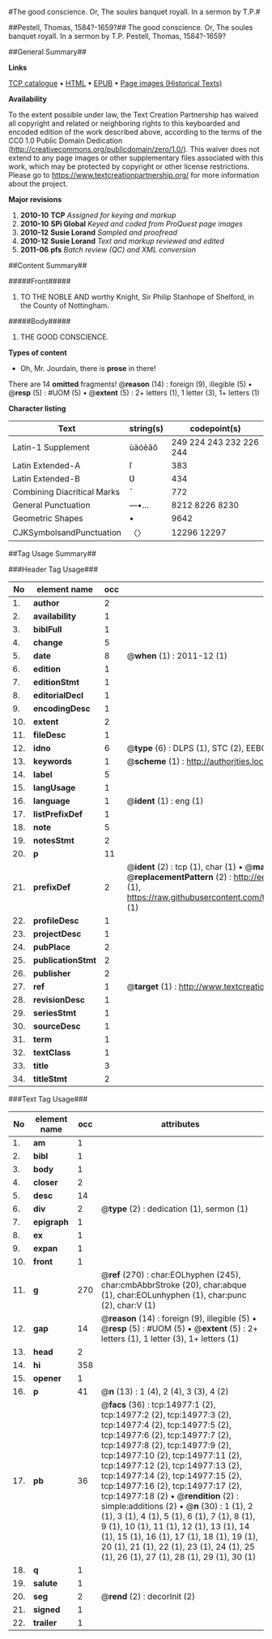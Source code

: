 #The good conscience. Or, The soules banquet royall. In a sermon by T.P.#

##Pestell, Thomas, 1584?-1659?##
The good conscience. Or, The soules banquet royall. In a sermon by T.P.
Pestell, Thomas, 1584?-1659?

##General Summary##

**Links**

[TCP catalogue](http://www.ota.ox.ac.uk/tcp/)  • 
[HTML](http://tei.it.ox.ac.uk/tcp/Texts-HTML/free/A09/A09507.html)  • 
[EPUB](http://tei.it.ox.ac.uk/tcp/Texts-EPUB/free/A09/A09507.epub) • 
[Page images (Historical Texts)](https://historicaltexts.jisc.ac.uk/eebo-99849808e)

**Availability**

To the extent possible under law, the Text Creation Partnership has waived all copyright and related or neighboring rights to this keyboarded and encoded edition of the work described above, according to the terms of the CC0 1.0 Public Domain Dedication (http://creativecommons.org/publicdomain/zero/1.0/). This waiver does not extend to any page images or other supplementary files associated with this work, which may be protected by copyright or other license restrictions. Please go to https://www.textcreationpartnership.org/ for more information about the project.

**Major revisions**

1. __2010-10__ __TCP__ *Assigned for keying and markup*
1. __2010-10__ __SPi Global__ *Keyed and coded from ProQuest page images*
1. __2010-12__ __Susie Lorand__ *Sampled and proofread*
1. __2010-12__ __Susie Lorand__ *Text and markup reviewed and edited*
1. __2011-06__ __pfs__ *Batch review (QC) and XML conversion*

##Content Summary##

#####Front#####

1. TO THE NOBLE AND worthy Knight, Sir Philip Stanhope of Shelford, in the County of Nottingham.

#####Body#####

1. THE GOOD CONSCIENCE.

**Types of content**

  * Oh, Mr. Jourdain, there is **prose** in there!

There are 14 **omitted** fragments! 
 @__reason__ (14) : foreign (9), illegible (5)  •  @__resp__ (5) : #UOM (5)  •  @__extent__ (5) : 2+ letters (1), 1 letter (3), 1+ letters (1)

**Character listing**


|Text|string(s)|codepoint(s)|
|---|---|---|
|Latin-1 Supplement|ùàóèâô|249 224 243 232 226 244|
|Latin Extended-A|ſ|383|
|Latin Extended-B|Ʋ|434|
|Combining             Diacritical Marks|̄|772|
|General Punctuation|—•…|8212 8226 8230|
|Geometric Shapes|▪|9642|
|CJKSymbolsandPunctuation|〈〉|12296 12297|

##Tag Usage Summary##

###Header Tag Usage###

|No|element name|occ|attributes|
|---|---|---|---|
|1.|__author__|2||
|2.|__availability__|1||
|3.|__biblFull__|1||
|4.|__change__|5||
|5.|__date__|8| @__when__ (1) : 2011-12 (1)|
|6.|__edition__|1||
|7.|__editionStmt__|1||
|8.|__editorialDecl__|1||
|9.|__encodingDesc__|1||
|10.|__extent__|2||
|11.|__fileDesc__|1||
|12.|__idno__|6| @__type__ (6) : DLPS (1), STC (2), EEBO-CITATION (1), PROQUEST (1), VID (1)|
|13.|__keywords__|1| @__scheme__ (1) : http://authorities.loc.gov/ (1)|
|14.|__label__|5||
|15.|__langUsage__|1||
|16.|__language__|1| @__ident__ (1) : eng (1)|
|17.|__listPrefixDef__|1||
|18.|__note__|5||
|19.|__notesStmt__|2||
|20.|__p__|11||
|21.|__prefixDef__|2| @__ident__ (2) : tcp (1), char (1)  •  @__matchPattern__ (2) : ([0-9\-]+):([0-9IVX]+) (1), (.+) (1)  •  @__replacementPattern__ (2) : http://eebo.chadwyck.com/downloadtiff?vid=$1&page=$2 (1), https://raw.githubusercontent.com/textcreationpartnership/Texts/master/tcpchars.xml#$1 (1)|
|22.|__profileDesc__|1||
|23.|__projectDesc__|1||
|24.|__pubPlace__|2||
|25.|__publicationStmt__|2||
|26.|__publisher__|2||
|27.|__ref__|1| @__target__ (1) : http://www.textcreationpartnership.org/docs/. (1)|
|28.|__revisionDesc__|1||
|29.|__seriesStmt__|1||
|30.|__sourceDesc__|1||
|31.|__term__|1||
|32.|__textClass__|1||
|33.|__title__|3||
|34.|__titleStmt__|2||


###Text Tag Usage###

|No|element name|occ|attributes|
|---|---|---|---|
|1.|__am__|1||
|2.|__bibl__|1||
|3.|__body__|1||
|4.|__closer__|2||
|5.|__desc__|14||
|6.|__div__|2| @__type__ (2) : dedication (1), sermon (1)|
|7.|__epigraph__|1||
|8.|__ex__|1||
|9.|__expan__|1||
|10.|__front__|1||
|11.|__g__|270| @__ref__ (270) : char:EOLhyphen (245), char:cmbAbbrStroke (20), char:abque (1), char:EOLunhyphen (1), char:punc (2), char:V (1)|
|12.|__gap__|14| @__reason__ (14) : foreign (9), illegible (5)  •  @__resp__ (5) : #UOM (5)  •  @__extent__ (5) : 2+ letters (1), 1 letter (3), 1+ letters (1)|
|13.|__head__|2||
|14.|__hi__|358||
|15.|__opener__|1||
|16.|__p__|41| @__n__ (13) : 1 (4), 2 (4), 3 (3), 4 (2)|
|17.|__pb__|36| @__facs__ (36) : tcp:14977:1 (2), tcp:14977:2 (2), tcp:14977:3 (2), tcp:14977:4 (2), tcp:14977:5 (2), tcp:14977:6 (2), tcp:14977:7 (2), tcp:14977:8 (2), tcp:14977:9 (2), tcp:14977:10 (2), tcp:14977:11 (2), tcp:14977:12 (2), tcp:14977:13 (2), tcp:14977:14 (2), tcp:14977:15 (2), tcp:14977:16 (2), tcp:14977:17 (2), tcp:14977:18 (2)  •  @__rendition__ (2) : simple:additions (2)  •  @__n__ (30) : 1 (1), 2 (1), 3 (1), 4 (1), 5 (1), 6 (1), 7 (1), 8 (1), 9 (1), 10 (1), 11 (1), 12 (1), 13 (1), 14 (1), 15 (1), 16 (1), 17 (1), 18 (1), 19 (1), 20 (1), 21 (1), 22 (1), 23 (1), 24 (1), 25 (1), 26 (1), 27 (1), 28 (1), 29 (1), 30 (1)|
|18.|__q__|1||
|19.|__salute__|1||
|20.|__seg__|2| @__rend__ (2) : decorInit (2)|
|21.|__signed__|1||
|22.|__trailer__|1||
